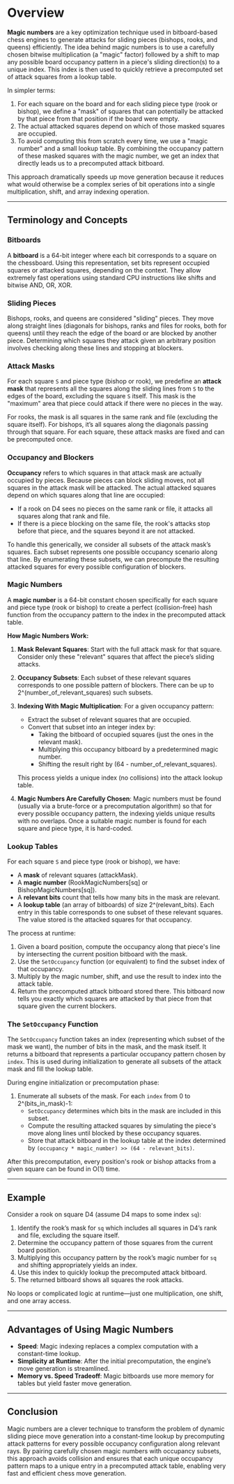 # Overview

**Magic numbers** are a key optimization technique used in bitboard-based chess
engines to generate attacks for sliding pieces (bishops, rooks, and queens) efficiently.
The idea behind magic numbers is to use a carefully chosen bitwise multiplication
(a "magic" factor) followed by a shift to map any possible board occupancy pattern
in a piece's sliding direction(s) to a unique index. This index is then used to quickly
retrieve a precomputed set of attack squares from a lookup table.

In simpler terms:

1. For each square on the board and for each sliding piece type (rook or bishop),
   we define a "mask" of squares that can potentially be attacked by that piece
   from that position if the board were empty.
2. The actual attacked squares depend on which of those masked squares are occupied.
3. To avoid computing this from scratch every time, we use a "magic number" and a
   small lookup table. By combining the occupancy pattern of these masked squares
   with the magic number, we get an index that directly leads us to a
   precomputed attack bitboard.

This approach dramatically speeds up move generation because it reduces what would
otherwise be a complex series of bit operations into a single multiplication, shift,
and array indexing operation.

---

## Terminology and Concepts

### Bitboards

A **bitboard** is a 64-bit integer where each bit corresponds to a square on
the chessboard. Using this representation, set bits represent occupied squares or
attacked squares, depending on the context. They allow extremely fast operations
using standard CPU instructions like shifts and bitwise AND, OR, XOR.

### Sliding Pieces

Bishops, rooks, and queens are considered "sliding" pieces. They move along straight
lines (diagonals for bishops, ranks and files for rooks, both for queens) until they
reach the edge of the board or are blocked by another piece. Determining which squares
they attack given an arbitrary position involves checking along these
lines and stopping at blockers.

### Attack Masks

For each square `S` and piece type (bishop or rook), we predefine an **attack mask**
that represents all the squares along the sliding lines from `S` to the edges of
the board, excluding the square `S` itself. This mask is the "maximum" area that
piece could attack if there were no pieces in the way.

For rooks, the mask is all squares in the same rank and file
(excluding the square itself). For bishops, it’s all squares along the
diagonals passing through that square. For each square, these attack masks are
fixed and can be precomputed once.

### Occupancy and Blockers

**Occupancy** refers to which squares in that attack mask are actually occupied
by pieces. Because pieces can block sliding moves, not all squares in the attack
mask will be attacked. The actual attacked squares depend on which squares along
that line are occupied:

- If a rook on D4 sees no pieces on the same rank or file, it attacks all squares
  along that rank and file.
- If there is a piece blocking on the same file, the rook's attacks stop before
  that piece, and the squares beyond it are not attacked.

To handle this generically, we consider all subsets of the attack mask’s squares.
Each subset represents one possible occupancy scenario along that line.
By enumerating these subsets, we can precompute the resulting attacked squares
for every possible configuration of blockers.

### Magic Numbers

A **magic number** is a 64-bit constant chosen specifically for each square and piece
type (rook or bishop) to create a perfect (collision-free) hash function from the
occupancy pattern to the index in the precomputed attack table.

**How Magic Numbers Work:**

1. **Mask Relevant Squares**: Start with the full attack mask for that square.
   Consider only these "relevant" squares that affect the piece’s sliding attacks.
2. **Occupancy Subsets**: Each subset of these relevant squares corresponds to one
   possible pattern of blockers. There can be up to
   2^(number_of_relevant_squares) such subsets.
3. **Indexing With Magic Multiplication**: For a given occupancy pattern:

   - Extract the subset of relevant squares that are occupied.
   - Convert that subset into an integer index by:
     - Taking the bitboard of occupied squares (just the ones in the relevant mask).
     - Multiplying this occupancy bitboard by a predetermined magic number.
     - Shifting the result right by (64 - number_of_relevant_squares).

   This process yields a unique index (no collisions) into the attack lookup table.

4. **Magic Numbers Are Carefully Chosen**: Magic numbers must be found
   (usually via a brute-force or a precomputation algorithm) so that for every
   possible occupancy pattern, the indexing yields unique results with no overlaps.
   Once a suitable magic number is found for each square and piece type, it is hard-coded.

### Lookup Tables

For each square `S` and piece type (rook or bishop), we have:

- A **mask** of relevant squares (attackMask).
- A **magic number** (RookMagicNumbers[sq] or BishopMagicNumbers[sq]).
- A **relevant bits** count that tells how many bits in the mask are relevant.
- A **lookup table** (an array of bitboards) of size 2^(relevant_bits). Each entry
  in this table corresponds to one subset of these relevant squares. The value stored
  is the attacked squares for that occupancy.

The process at runtime:

1. Given a board position, compute the occupancy along that piece's line by intersecting
   the current position bitboard with the mask.
2. Use the `SetOccupancy` function (or equivalent) to find the subset index of
   that occupancy.
3. Multiply by the magic number, shift, and use the result to index into the
   attack table.
4. Return the precomputed attack bitboard stored there. This bitboard now tells you
   exactly which squares are attacked by that piece from that square given the
   current blockers.

### The `SetOccupancy` Function

The `SetOccupancy` function takes an index (representing which subset of the
mask we want), the number of bits in the mask, and the mask itself. It returns
a bitboard that represents a particular occupancy pattern chosen by `index`.
This is used during initialization to generate all subsets of the attack mask
and fill the lookup table.

During engine initialization or precomputation phase:

1. Enumerate all subsets of the mask. For each `index` from 0 to 2^(bits_in_mask)-1:
   - `SetOccupancy` determines which bits in the mask are included in this subset.
   - Compute the resulting attacked squares by simulating the piece's move
     along lines until blocked by these occupancy squares.
   - Store that attack bitboard in the lookup table at the index
     determined by `(occupancy * magic_number) >> (64 - relevant_bits)`.

After this precomputation, every position's rook or bishop attacks from a
given square can be found in O(1) time.

---

## Example

Consider a rook on square D4 (assume D4 maps to some index `sq`):

1. Identify the rook’s mask for `sq` which includes all squares in D4’s rank and
   file, excluding the square itself.
2. Determine the occupancy pattern of those squares from the current board position.
3. Multiplying this occupancy pattern by the rook’s magic number for `sq` and
   shifting appropriately yields an index.
4. Use this index to quickly lookup the precomputed attack bitboard.
5. The returned bitboard shows all squares the rook attacks.

No loops or complicated logic at runtime—just one multiplication, one shift,
and one array access.

---

## Advantages of Using Magic Numbers

- **Speed**: Magic indexing replaces a complex computation with a constant-time lookup.
- **Simplicity at Runtime**: After the initial precomputation, the engine’s move
  generation is streamlined.
- **Memory vs. Speed Tradeoff**: Magic bitboards use more memory for tables but yield
  faster move generation.

---

## Conclusion

Magic numbers are a clever technique to transform the problem of dynamic sliding
piece move generation into a constant-time lookup by precomputing attack patterns
for every possible occupancy configuration along relevant rays. By pairing carefully
chosen magic numbers with occupancy subsets, this approach avoids collision and ensures
that each unique occupancy pattern maps to a unique entry in a precomputed attack
table, enabling very fast and efficient chess move generation.
